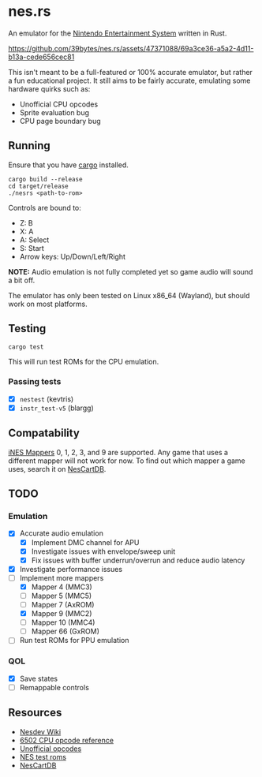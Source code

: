 # nes.rs

An emulator for the [Nintendo Entertainment System](https://en.wikipedia.org/wiki/Nintendo_Entertainment_System) written in Rust.

https://github.com/39bytes/nes.rs/assets/47371088/69a3ce36-a5a2-4d11-b13a-cede656cec81

This isn't meant to be a full-featured or 100% accurate emulator, but rather a fun educational project.
It still aims to be fairly accurate, emulating some hardware quirks such as:
- Unofficial CPU opcodes
- Sprite evaluation bug
- CPU page boundary bug

## Running
Ensure that you have [cargo](https://doc.rust-lang.org/cargo/) installed.
```
cargo build --release
cd target/release
./nesrs <path-to-rom>
```
Controls are bound to:
- Z: B
- X: A
- A: Select
- S: Start
- Arrow keys: Up/Down/Left/Right

**NOTE:** Audio emulation is not fully completed yet so game audio will sound a bit off.

The emulator has only been tested on Linux x86_64 (Wayland), but should work on most platforms.

## Testing
```
cargo test
```
This will run test ROMs for the CPU emulation.

### Passing tests
- [x] `nestest` (kevtris)
- [x] `instr_test-v5` (blargg)

## Compatability
[iNES Mappers](https://www.nesdev.org/wiki/Mapper#iNES_1.0_mapper_grid) 0, 1, 2, 3, and 9 are supported. 
Any game that uses a different mapper will not work for now. 
To find out which mapper a game uses, search it on [NesCartDB](https://nescartdb.com/).

## TODO
### Emulation
- [x] Accurate audio emulation
    - [x] Implement DMC channel for APU
    - [x] Investigate issues with envelope/sweep unit
    - [x] Fix issues with buffer underrun/overrun and reduce audio latency
- [x] Investigate performance issues
- [ ] Implement more mappers 
    - [x] Mapper 4 (MMC3)
    - [ ] Mapper 5 (MMC5)
    - [ ] Mapper 7 (AxROM)
    - [x] Mapper 9 (MMC2)
    - [ ] Mapper 10 (MMC4)
    - [ ] Mapper 66 (GxROM)
- [ ] Run test ROMs for PPU emulation

### QOL
- [x] Save states
- [ ] Remappable controls

## Resources
- [Nesdev Wiki](https://www.nesdev.org/wiki/Nesdev_Wiki)
- [6502 CPU opcode reference](https://www.nesdev.org/obelisk-6502-guide/reference.html)
- [Unofficial opcodes](https://www.oxyron.de/html/opcodes02.html)
- [NES test roms](https://github.com/christopherpow/nes-test-roms)
- [NesCartDB](https://nescartdb.com/)
